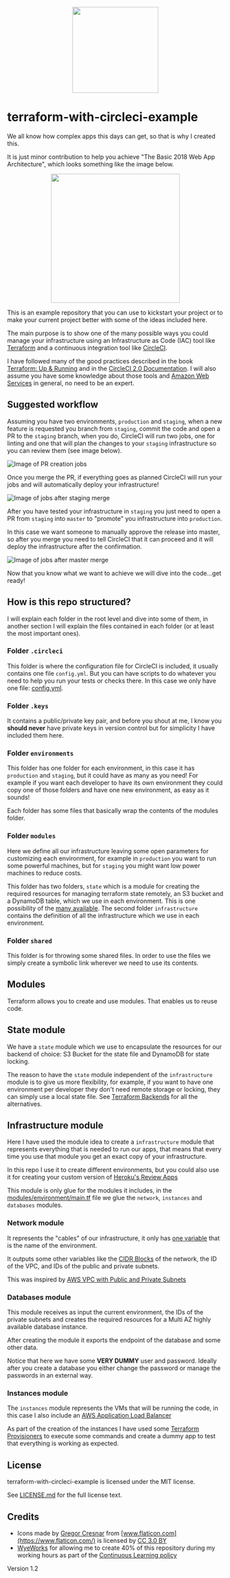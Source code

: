<p align="center"><img src="https://raw.githubusercontent.com/fedekau/terraform-with-circleci-example/staging/.images/gears.png" height="200px"></p>

# terraform-with-circleci-example

We all know how complex apps this days can get, so that is why I created this.

It is just minor contribution to help you achieve "The Basic 2018 Web App Architecture", which looks something like the image below.

<p align="center"><img src="https://raw.githubusercontent.com/fedekau/terraform-with-circleci-example/staging/.images/web-app.jpg" height="300px"></p>

This is an example repository that you can use to kickstart your project or to
make your current project better with some of the ideas included here.

The main purpose is to show one of the many possible ways
you could manage your infrastructure using an Infrastructure as Code (IAC) tool
like [Terraform](https://www.terraform.io/) and a continuous integration tool
like [CircleCI](https://circleci.com).

I have followed many of the good practices described in the book [Terraform: Up & Running](https://www.terraformupandrunning.com/) and in the [CircleCI 2.0 Documentation](https://circleci.com/docs/2.0/). I will also assume you have some knowledge about those tools and [Amazon Web Services](https://aws.amazon.com) in general, no need to be an expert.

## Suggested workflow

Assuming you have two environments, `production` and `staging`, when a new feature is requested you branch from `staging`, commit the code and open a PR to the `staging` branch, when you do, CircleCI will run two jobs, one for linting and one that will plan the changes to your `staging` infrastructure so you can review them (see image below).

![Image of PR creation jobs](https://raw.githubusercontent.com/fedekau/terraform-with-circleci-example/staging/.images/pr.png)

Once you merge the PR, if everything goes as planned CircleCI will run your jobs and will automatically deploy your infrastructure!

![Image of jobs after staging merge](https://raw.githubusercontent.com/fedekau/terraform-with-circleci-example/staging/.images/staging-merge.png)

After you have tested your infrastructure in `staging` you just need to open a PR from `staging` into `master` to "promote" you infrastructure into `production`.

In this case we want someone to manually approve the release into master, so after you merge you need to tell CircleCI that it can proceed and it will deploy the infrastructure after the confirmation.

![Image of jobs after master merge](https://raw.githubusercontent.com/fedekau/terraform-with-circleci-example/staging/.images/master-merge.png)

Now that you know what we want to achieve we will dive into the code...get ready!

## How is this repo structured?

I will explain each folder in the root level and dive into some of them, in another section I will explain the files contained in each folder (or at least the most important ones).

### Folder `.circleci`

This folder is where the configuration file for CircleCI is included, it usually
contains one file `config.yml`. But you can have scripts to do whatever you need to help you run your tests or checks there. In this case we only have one file: [config.yml](https://github.com/fedekau/terraform-with-circleci-example/blob/master/.circleci/config.yml).

### Folder `.keys`

It contains a public/private key pair, and before you shout at me, I know you **should never** have private keys in version control but for simplicity I have included them here.

### Folder `environments`

This folder has one folder for each environment, in this case it has `production` and `staging`, but it could have as many as you need! For example if you want each developer to have its own environment they could copy one of those folders and have one new environment, as easy as it sounds!

Each folder has some files that basically wrap the contents of the modules folder.

### Folder `modules`

Here we define all our infrastructure leaving some open parameters for customizing each environment, for example in `production` you want to run some powerful machines, but for `staging` you might want low power machines to reduce costs.

This folder has two folders, `state` which is a module for creating the required resources for managing terraform state remotely, an S3 bucket and a DynamoDB table, which we use in each environment. This is one possibility of the [many available](https://www.terraform.io/docs/backends/). The second folder `infrastructure` contains the definition of all the infrastructure which we use in each environment.

### Folder `shared`

This folder is for throwing some shared files. In order to use the files we simply create a symbolic link wherever we need to use its contents.

## Modules

Terraform allows you to create and use modules. That enables us to reuse code.

## State module

We have a `state` module which we use to encapsulate the resources for our backend of choice: S3 Bucket for the state file and DynamoDB for state locking.

The reason to have the `state` module independent of the `infrastructure` module is to give us more flexibility, for example, if you want to have one environment per developer they don't need remote storage or locking, they can simply use a local state file. See [Terraform Backends](https://www.terraform.io/docs/backends/index.html) for all the alternatives.

## Infrastructure module

Here I have used the module idea to create a `infrastructure` module that represents everything that is needed to run our apps, that means that every time you use that module you get an exact copy of your infrastructure.

In this repo I use it to create different environments, but you could also use it for creating your custom version of [Heroku's Review Apps](https://devcenter.heroku.com/articles/github-integration-review-apps)

This module is only glue for the modules it includes, in the [modules/environment/main.tf](https://github.com/fedekau/terraform-with-circleci-example/blob/staging/modules/infrastructure/main.tf) file we glue the `network`, `instances` and `databases` modules.

### Network module

It represents the "cables" of our infrastructure, it only has [one variable](https://github.com/fedekau/terraform-with-circleci-example/blob/staging/modules/infrastructure/modules/network/variables.tf) that is the name of the environment.

It outputs some other variables like the [CIDR Blocks](https://es.wikipedia.org/wiki/Classless_Inter-Domain_Routing) of the network, the ID of the VPC, and IDs of the public and private subnets.

This was inspired by [AWS VPC with Public and Private Subnets](https://docs.aws.amazon.com/AmazonVPC/latest/UserGuide/VPC_Scenario2.html)

### Databases module

This module receives as input the current environment, the IDs of the private subnets and creates the required resources for a Multi AZ highly available database instance.

After creating the module it exports the endpoint of the database and some other data.

Notice that here we have some **VERY DUMMY** user and password. Ideally after you create a database you either change the password or manage the passwords in an external way.

### Instances module

The `instances` module represents the VMs that will be running the code, in this case I also include an [AWS Application Load Balancer](https://docs.aws.amazon.com/elasticloadbalancing/latest/application/introduction.html)

As part of the creation of the instances I have used some [Terraform Provisioners](https://www.terraform.io/docs/provisioners/index.html) to execute some commands and create a dummy app to test that everything is working as expected.

## License

terraform-with-circleci-example is licensed under the MIT license.

See [LICENSE.md](https://github.com/fedekau/terraform-with-circleci-example/blob/staging/LICENSE.md) for the full license text.

## Credits

- Icons made by [Gregor Cresnar](https://www.flaticon.com/authors/gregor-cresnar) from [www.flaticon.com](https://www.flaticon.com/) is licensed by [CC 3.0 BY](http://creativecommons.org/licenses/by/3.0/)
- [WyeWorks](https://www.wyeworks.com) for allowing me to create 40% of this repository during my working hours as part of the [Continuous Learning policy](https://wyeworks.com/blog/2015/7/16/technical-thursdays-or-how-we-do-continuous-learning)

Version 1.2
